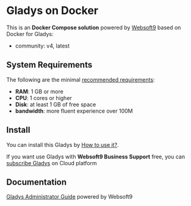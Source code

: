 # Gladys on Docker  

This is an **Docker Compose solution** powered by [Websoft9](https://www.websoft9.com) based on Docker for Gladys:


 - community:  v4, latest


## System Requirements

The following are the minimal [recommended requirements](https://gladysassistant.com/docs):

* **RAM**: 1 GB or more
* **CPU**: 1 cores or higher
* **Disk**: at least 1 GB of free space
* **bandwidth**: more fluent experience over 100M  

## Install

You can install this Gladys by [How to use it?](https://github.com/Websoft9/docker-library#how-to-use-it).   

If you want use Gladys with **Websoft9 Business Support** free, you can [subscribe Gladys](https://www.websoft9.com/apps) on Cloud platform

## Documentation

[Gladys Administrator Guide](https://support.websoft9.com/docs/gladys) powered by Websoft9